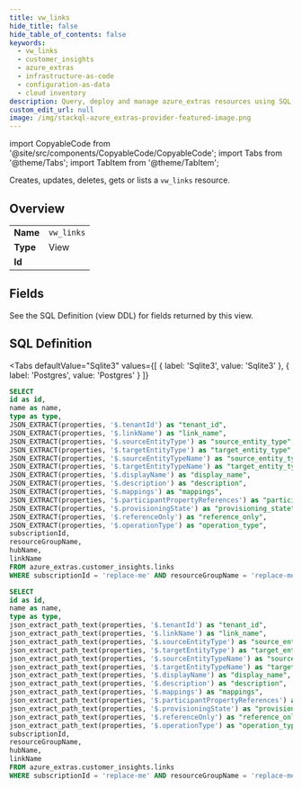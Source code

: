 ```yaml
--- 
title: vw_links
hide_title: false
hide_table_of_contents: false
keywords:
  - vw_links
  - customer_insights
  - azure_extras
  - infrastructure-as-code
  - configuration-as-data
  - cloud inventory
description: Query, deploy and manage azure_extras resources using SQL
custom_edit_url: null
image: /img/stackql-azure_extras-provider-featured-image.png
---
```


import CopyableCode from '@site/src/components/CopyableCode/CopyableCode';
import Tabs from '@theme/Tabs';
import TabItem from '@theme/TabItem';

Creates, updates, deletes, gets or lists a <code>vw_links</code> resource.

## Overview
<table><tbody>
<tr><td><b>Name</b></td><td><code>vw_links</code></td></tr>
<tr><td><b>Type</b></td><td>View</td></tr>
<tr><td><b>Id</b></td><td><CopyableCode code="azure_extras.customer_insights.vw_links" /></td></tr>
</tbody></table>

## Fields

See the SQL Definition (view DDL) for fields returned by this view.

## SQL Definition

<Tabs
defaultValue="Sqlite3"
values={[
{ label: 'Sqlite3', value: 'Sqlite3' },
{ label: 'Postgres', value: 'Postgres' }
]}
>
<TabItem value="Sqlite3">

```sql
SELECT
id as id,
name as name,
type as type,
JSON_EXTRACT(properties, '$.tenantId') as "tenant_id",
JSON_EXTRACT(properties, '$.linkName') as "link_name",
JSON_EXTRACT(properties, '$.sourceEntityType') as "source_entity_type",
JSON_EXTRACT(properties, '$.targetEntityType') as "target_entity_type",
JSON_EXTRACT(properties, '$.sourceEntityTypeName') as "source_entity_type_name",
JSON_EXTRACT(properties, '$.targetEntityTypeName') as "target_entity_type_name",
JSON_EXTRACT(properties, '$.displayName') as "display_name",
JSON_EXTRACT(properties, '$.description') as "description",
JSON_EXTRACT(properties, '$.mappings') as "mappings",
JSON_EXTRACT(properties, '$.participantPropertyReferences') as "participant_property_references",
JSON_EXTRACT(properties, '$.provisioningState') as "provisioning_state",
JSON_EXTRACT(properties, '$.referenceOnly') as "reference_only",
JSON_EXTRACT(properties, '$.operationType') as "operation_type",
subscriptionId,
resourceGroupName,
hubName,
linkName
FROM azure_extras.customer_insights.links
WHERE subscriptionId = 'replace-me' AND resourceGroupName = 'replace-me' AND hubName = 'replace-me';
```

</TabItem>
<TabItem value="Postgres">

```sql
SELECT
id as id,
name as name,
type as type,
json_extract_path_text(properties, '$.tenantId') as "tenant_id",
json_extract_path_text(properties, '$.linkName') as "link_name",
json_extract_path_text(properties, '$.sourceEntityType') as "source_entity_type",
json_extract_path_text(properties, '$.targetEntityType') as "target_entity_type",
json_extract_path_text(properties, '$.sourceEntityTypeName') as "source_entity_type_name",
json_extract_path_text(properties, '$.targetEntityTypeName') as "target_entity_type_name",
json_extract_path_text(properties, '$.displayName') as "display_name",
json_extract_path_text(properties, '$.description') as "description",
json_extract_path_text(properties, '$.mappings') as "mappings",
json_extract_path_text(properties, '$.participantPropertyReferences') as "participant_property_references",
json_extract_path_text(properties, '$.provisioningState') as "provisioning_state",
json_extract_path_text(properties, '$.referenceOnly') as "reference_only",
json_extract_path_text(properties, '$.operationType') as "operation_type",
subscriptionId,
resourceGroupName,
hubName,
linkName
FROM azure_extras.customer_insights.links
WHERE subscriptionId = 'replace-me' AND resourceGroupName = 'replace-me' AND hubName = 'replace-me';
```

</TabItem>
</Tabs>
